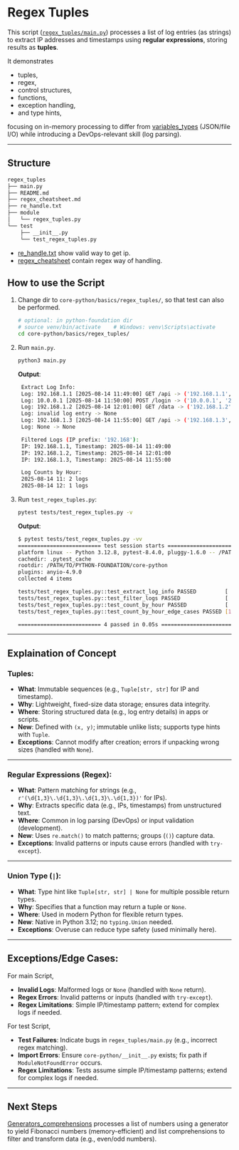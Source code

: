 # Regex Tuples

This script ([`regex_tuples/main.py`](./main.py)) processes a list of log entries (as strings) to extract IP addresses and timestamps using **regular expressions**, storing results as **tuples**.

It demonstrates

- tuples,
- regex,
- control structures,
- functions,
- exception handling,
- and type hints,

focusing on in-memory processing to differ from [variables_types](../variable_types/README.md) (JSON/file I/O) while introducing a DevOps-relevant skill (log parsing).

---

## Structure

```sh
regex_tuples
├── main.py
├── README.md
├── regex_cheatsheet.md
├── re_handle.txt
├── module
│   └── regex_tuples.py
└── test
    ├── __init__.py
    └── test_regex_tuples.py
```

- [re_handle.txt](./re_handle.txt) show valid way to get ip.
- [regex_cheatsheet](./regex_cheatsheet.md) contain regex way of handling.

## How to use the Script

1. Change dir to `core-python/basics/regex_tuples/`, so that test can also be performed.

   ```sh
   # optional: in python-foundation dir
   # source venv/bin/activate    # Windows: venv\Scripts\activate
   cd core-python/basics/regex_tuples/
   ```

2. Run `main.py`.

   ```sh
   python3 main.py
   ```

   **Output**:

   ```sh
    Extract Log Info:
    Log: 192.168.1.1 [2025-08-14 11:49:00] GET /api -> ('192.168.1.1', '2025-08-14 11:49:00')
    Log: 10.0.0.1 [2025-08-14 11:50:00] POST /login -> ('10.0.0.1', '2025-08-14 11:50:00')
    Log: 192.168.1.2 [2025-08-14 12:01:00] GET /data -> ('192.168.1.2', '2025-08-14 12:01:00')
    Log: invalid log entry -> None
    Log: 192.168.1.3 [2025-08-14 11:55:00] GET /api -> ('192.168.1.3', '2025-08-14 11:55:00')
    Log: None -> None

    Filtered Logs (IP prefix: '192.168'):
    IP: 192.168.1.1, Timestamp: 2025-08-14 11:49:00
    IP: 192.168.1.2, Timestamp: 2025-08-14 12:01:00
    IP: 192.168.1.3, Timestamp: 2025-08-14 11:55:00

    Log Counts by Hour:
    2025-08-14 11: 2 logs
    2025-08-14 12: 1 logs
   ```

3. Run `test_regex_tuples.py`:

   ```sh
   pytest tests/test_regex_tuples.py -v
   ```

   **Output**:

   ```sh
   $ pytest tests/test_regex_tuples.py -vv
   ========================== test session starts ===========================
   platform linux -- Python 3.12.8, pytest-8.4.0, pluggy-1.6.0 -- /PATH/TO/PYTHON-FOUNDATION/.venv/bin/python3.12
   cachedir: .pytest_cache
   rootdir: /PATH/TO/PYTHON-FOUNDATION/core-python
   plugins: anyio-4.9.0
   collected 4 items

   tests/test_regex_tuples.py::test_extract_log_info PASSED         [ 25%]
   tests/test_regex_tuples.py::test_filter_logs PASSED              [ 50%]
   tests/test_regex_tuples.py::test_count_by_hour PASSED            [ 75%]
   tests/test_regex_tuples.py::test_count_by_hour_edge_cases PASSED [100%]

   ========================== 4 passed in 0.05s ===========================
   ```

---

## Explaination of Concept

### Tuples:

- **What**: Immutable sequences (e.g., `Tuple[str, str]` for IP and timestamp).
- **Why**: Lightweight, fixed-size data storage; ensures data integrity.
- **Where**: Storing structured data (e.g., log entry details) in apps or scripts.
- **New**: Defined with `(x, y)`; immutable unlike lists; supports type hints with `Tuple`.
- **Exceptions**: Cannot modify after creation; errors if unpacking wrong sizes (handled with `None`).

---

### Regular Expressions (Regex):

- **What**: Pattern matching for strings (e.g., `r'(\d{1,3}\.\d{1,3}\.\d{1,3}\.\d{1,3})'` for IPs).
- **Why**: Extracts specific data (e.g., IPs, timestamps) from unstructured text.
- **Where**: Common in log parsing (DevOps) or input validation (development).
- **New**: Uses `re.match()` to match patterns; groups (`()`) capture data.
- **Exceptions**: Invalid patterns or inputs cause errors (handled with `try-except`).

---

### Union Type (`|`):

- **What**: Type hint like `Tuple[str, str] | None` for multiple possible return types.
- **Why**: Specifies that a function may return a tuple or `None`.
- **Where**: Used in modern Python for flexible return types.
- **New**: Native in Python 3.12; no `typing.Union` needed.
- **Exceptions**: Overuse can reduce type safety (used minimally here).

---

## Exceptions/Edge Cases:

For main Script,

- **Invalid Logs**: Malformed logs or `None` (handled with `None` return).
- **Regex Errors**: Invalid patterns or inputs (handled with `try-except`).
- **Regex Limitations**: Simple IP/timestamp pattern; extend for complex logs if needed.

For test Script,

- **Test Failures**: Indicate bugs in `regex_tuples/main.py` (e.g., incorrect regex matching).
- **Import Errors**: Ensure `core-python/__init__.py` exists; fix path if `ModuleNotFoundError` occurs.
- **Regex Limitations**: Tests assume simple IP/timestamp patterns; extend for complex logs if needed.

---

## Next Steps

[Generators_comprehensions](../generators_comprehensions/README.md) processes a list of numbers using a generator to yield Fibonacci numbers (memory-efficient) and list comprehensions to filter and transform data (e.g., even/odd numbers).
